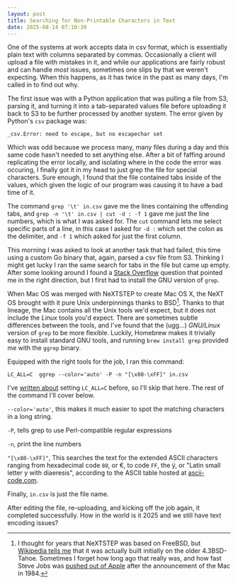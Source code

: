 ```yaml
---
layout: post
title: Searching for Non-Printable Characters in Text
date: 2025-08-14 07:10:39
---
```


One of the systems at work accepts data in csv format, which is essentially plain text with columns separated by commas. Occasionally a client will upload a file with mistakes in it, and while our applications are fairly robust and can handle *most* issues, sometimes one slips by that we weren't expecting. When this happens, as it has twice in the past as many days, I'm called in to find out why. 

The first issue was with a Python application that was pulling a file from S3, parsing it, and turning it into a tab-separated values file before uploading it back to S3 to be further processed by another system. The error given by Python's `csv` package was:

```
_csv.Error: need to escape, but no escapechar set
```

Which was odd because we process many, many files during a day and this same code hasn't needed to set anything else. After a bit of faffing around replicating the error locally, and isolating where in the code the error was occuring, I finally got it in my head to just grep the file for special characters. Sure enough, I found that the file contained tabs inside of the values, which given the logic of our program was causing it to have a bad time of it. 

The command `grep '\t' in.csv` gave me the lines containing the offending tabs, and `grep -n '\t' in.csv | cut -d : -f 1` gave me just the line numbers, which is what I was asked for. The `cut` command lets me select specific parts of a line, in this case I asked for `-d :` which set the colon as the delimiter, and `-f 1` which asked for just the first column. 

This morning I was asked to look at another task that had failed, this time using a custom Go binary that, again, parsed a csv file from S3. Thinking I might get lucky I ran the same search for tabs in the file but came up empty. After some looking around I found a [Stack Overflow](https://stackoverflow.com/questions/59232089/how-to-install-gnu-grep-on-mac-os) question that pointed me in the right direction, but I first had to install the GNU version of `grep`. 

When Mac OS was merged with NeXTSTEP to create Mac OS X, the NeXT OS brought with it pure Unix underpinnings thanks to BSD[^1]. Thanks to that lineage, the Mac contains all the Unix tools we'd expect, but it does not include the *Linux* tools you'd expect. There are sometimes subtle differences between the tools, and I've found that the (ugg…) *GNU/Linux* version of `grep` to be more flexible. Luckily, Homebrew makes it trivially easy to install standard GNU tools, and running `brew install grep` provided me with the `ggrep` binary. 

Equipped with the right tools for the job, I ran this command:

```
LC_ALL=C  ggrep --color='auto' -P -n "[\x80-\xFF]" in.csv
```

I've [written about](https://jonathanbuys.com/Random_Strings_on_the_Command_Line/) setting `LC_ALL=C` before, so I'll skip that here. The rest of the command I'll cover below.

`--color='auto'`, this makes it much easier to spot the matching characters in a long string. 

`-P`, tells grep to use Perl-compatible regular expressions

`-n`, print the line numbers

`"[\x80-\xFF]"`, This searches the text for the extended ASCII characters ranging from hexadecimal code `80`, or €, to code `FF`, the ÿ, or "Latin small letter y with diaeresis", according to the ASCII table hosted at [ascii-code.com](https://www.ascii-code.com). 

Finally, `in.csv` is just the file name. 

After editing the file, re-uploading, and kicking off the job again, it completed successfully. How in the world is it 2025 and we still have text encoding issues? 






[^1]: I thought for years that NeXTSTEP was based on FreeBSD, but [Wikipedia tells me](https://en.wikipedia.org/wiki/NeXTSTEP) that it was actually built initially on the older 4.3BSD-Tahoe. Sometimes I forget how long ago that really was, and how fast Steve Jobs was [pushed out of Apple](https://en.wikipedia.org/wiki/NeXT) after the announcement of the Mac in 1984.
